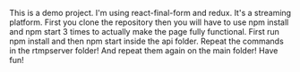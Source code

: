 This is a demo project.
</n>I'm using react-final-form and redux. It's a streaming platform.
First you clone the repository then you will have to use npm install and npm start 3 times to actually make the page fully functional.
First run npm install and then npm start inside the api folder. 
Repeat the commands in the rtmpserver folder!
And repeat them again on the main folder!
Have fun!
